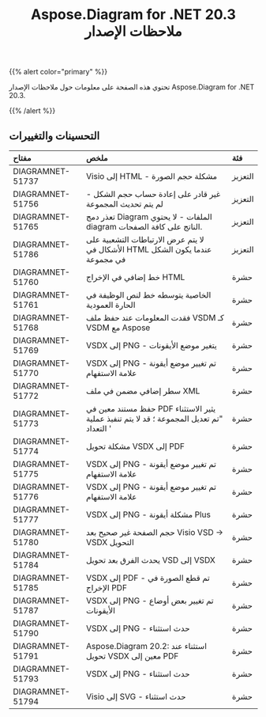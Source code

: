 ﻿---
title: Aspose.Diagram for .NET 20.3 ملاحظات الإصدار
type: docs
weight: 50
url: /ar/net/aspose-diagram-for-net-20-3-release-notes/
---
{{% alert color="primary" %}} 

تحتوي هذه الصفحة على معلومات حول ملاحظات الإصدار Aspose.Diagram for .NET 20.3.

{{% /alert %}} 
## **التحسينات والتغييرات**

|**مفتاح**|**ملخص**|**فئة**|
|:- |:- |:- |
|DIAGRAMNET-51737|Visio إلى HTML - مشكلة حجم الصورة|التعزيز|
|DIAGRAMNET-51756|غير قادر على إعادة حساب حجم الشكل - لم يتم تحديث المجموعة|التعزيز|
|DIAGRAMNET-51765|تعذر دمج Diagram الملفات - لا يحتوي diagram الناتج على كافة الصفحات.|التعزيز|
|DIAGRAMNET-51786|لا يتم عرض الارتباطات التشعبية على الأشكال في HTML عندما يكون الشكل في مجموعة|التعزيز|
|DIAGRAMNET-51760|خط إضافي في الإخراج HTML|حشرة|
|DIAGRAMNET-51761|الخاصية يتوسطه خط لنص الوظيفة في الحارة العمودية|حشرة|
|DIAGRAMNET-51768|فقدت المعلومات عند حفظ ملف VSDM كـ VSDM مع Aspose|حشرة|
|DIAGRAMNET-51769|VSDX إلى PNG - يتغير موضع الأيقونات|حشرة|
|DIAGRAMNET-51770|VSDX إلى PNG - تم تغيير موضع أيقونة علامة الاستفهام|حشرة|
|DIAGRAMNET-51772|سطر إضافي مضمن في ملف XML|حشرة|
|DIAGRAMNET-51773|حفظ مستند معين في PDF يثير الاستثناء "تم تعديل المجموعة ؛ قد لا يتم تنفيذ عملية التعداد '|حشرة|
|DIAGRAMNET-51774|مشكلة تحويل VSDX إلى PDF|حشرة|
|DIAGRAMNET-51775|VSDX إلى PNG - تم تغيير موضع أيقونة علامة الاستفهام|حشرة|
|DIAGRAMNET-51776|VSDX إلى PNG - تم تغيير موضع أيقونة علامة الاستفهام|حشرة|
|DIAGRAMNET-51777|VSDX إلى PNG - مشكلة أيقونة Plus|حشرة|
|DIAGRAMNET-51780|حجم الصفحة غير صحيح بعد Visio VSD -> VSDX التحويل|حشرة|
|DIAGRAMNET-51784|يحدث الفرق بعد تحويل VSD إلى VSDX|حشرة|
|DIAGRAMNET-51785|VSDX إلى PDF - تم قطع الصورة في الإخراج PDF|حشرة|
|DIAGRAMNET-51787|VSDX إلى PNG - تم تغيير بعض أوضاع الأيقونات|حشرة|
|DIAGRAMNET-51790|VSDX إلى PNG - حدث استثناء|حشرة|
|DIAGRAMNET-51791|Aspose.Diagram 20.2: استثناء عند تحويل VSDX معين إلى PDF|حشرة|
|DIAGRAMNET-51793|VSDX إلى PNG - حدث استثناء|حشرة|
|DIAGRAMNET-51794|Visio إلى SVG - حدث استثناء|حشرة|

